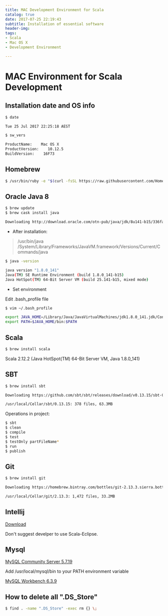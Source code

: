 ```yaml
---
title: MAC Development Environment for Scala
catalog: true
date: 2017-07-25 22:19:43
subtitle: Installation of essential software
header-img:
tags: 
- Scala 
- Mac OS X
- Development Environment

---
```


# MAC Environment for Scala Development

## Installation date and OS info

```sh
$ date

Tue 25 Jul 2017 22:25:18 AEST

$ sw_vers

ProductName:    Mac OS X
ProductVersion:    10.12.5
BuildVersion:    16F73
```

## Homebrew

```sh
$ /usr/bin/ruby -e "$(curl -fsSL https://raw.githubusercontent.com/Homebrew/install/master/install)"
```

## Oracle Java 8

```sh
$ brew update
$ brew cask install java

Downloading http://download.oracle.com/otn-pub/java/jdk/8u141-b15/336fa29ff2bb4ef291e347e091f7f4a7/jdk-8u141-macosx-x64.dmg
```

- After installation:

> /usr/bin/java
> /System/Library/Frameworks/JavaVM.framework/Versions/Current/Commands/java

```sh
$ java -version

java version "1.8.0_141"
Java(TM) SE Runtime Environment (build 1.8.0_141-b15)
Java HotSpot(TM) 64-Bit Server VM (build 25.141-b15, mixed mode)
```

- Set environment

Edit .bash_profile file

```sh
$ vim ~/.bash_profile

export JAVA_HOME=/Library/Java/JavaVirtualMachines/jdk1.8.0_141.jdk/Contents/Home
export PATH=$JAVA_HOME/bin:$PATH
```

## Scala

```sh
$ brew install scala
```

Scala 2.12.2 (Java HotSpot(TM) 64-Bit Server VM, Java 1.8.0_141)


## SBT

```sh
$ brew install sbt

Downloading https://github.com/sbt/sbt/releases/download/v0.13.15/sbt-0.13.15.tgz

/usr/local/Cellar/sbt/0.13.15: 378 files, 63.3MB
```

Operations in project:

```sh
$ sbt 
$ clean
$ compile
$ test
$ testOnly partFileName*
$ run
$ publish
```

## Git

```sh
$ brew install git

Downloading https://homebrew.bintray.com/bottles/git-2.13.3.sierra.bottle.1.tar.gz

/usr/local/Cellar/git/2.13.3: 1,472 files, 33.2MB
```

## Intellij

[Download](https://www.jetbrains.com/idea/)

Don't suggest develper to use Scala-Eclipse. 


## Mysql

[MySQL Community Server 5.7.19](https://dev.mysql.com/downloads/mysql/)

Add /usr/local/mysql/bin to your PATH environment variable

[MySQL Workbench 6.3.9](https://dev.mysql.com/downloads/workbench/)


## How to delete all ".DS_Store"

```sh
$ find . -name ".DS_Store" -exec rm {} \;
```

